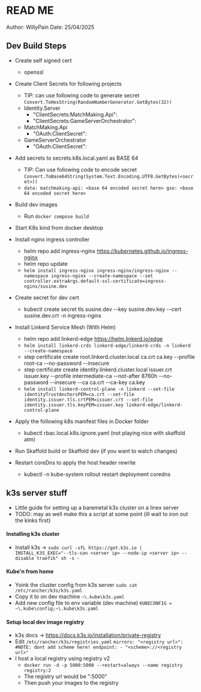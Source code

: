 # READ ME
Author: WillyPain
Date: 25/04/2025

## Dev Build Steps
- Create self signed cert
	- openssl
- Create Client Secrets for following projects
	- TIP: can use following code to generate secret `Convert.ToHexString(RandomNumberGenerator.GetBytes(32))`
	- Identity.Server
		-  "ClientSecrets:MatchMaking.Api": <secret here>
		-  "ClientSecrets:GameServerOrchestrator": <secret here>
	- MatchMaking.Api
		- "OAuth:ClientSecret": <secret here>
	- GameServerOrchestrator
		- "OAuth:ClientSecret": <secret here>

- Add secrets to secrets.k8s.local.yaml as BASE 64
	- TIP: Can use following code to encode secret `Convert.ToBase64String(System.Text.Encoding.UTF8.GetBytes(<secret>))`
    - `data:
	     matchmaking-api: <base 64 encoded secret here>
         gso: <base 64 encoded secret here>`
- Build dev images
    - Run `docker compose build`
- Start K8s kind from docker desktop
- Install nginx ingress controller
	- helm repo add ingress-nginx https://kubernetes.github.io/ingress-nginx 
	- helm repo update
	- `helm install ingress-nginx ingress-nginx/ingress-nginx --namespace ingress-nginx --create-namespace --set controller.extraArgs.default-ssl-certificate=ingress-nginx/susine.dev`
- Create secret for dev cert
	- kubectl create secret tls susine.dev --key susine.dev.key --cert susine.dev.crt -n ingress-nginx
- Install Linkerd Service Mesh (With Helm)
	- helm repo add linkerd-edge https://helm.linkerd.io/edge
	- `helm install linkerd-crds linkerd-edge/linkerd-crds -n linkerd --create-namespace`
	- step certificate create root.linkerd.cluster.local ca.crt ca.key --profile root-ca --no-password --insecure
	- step certificate create identity.linkerd.cluster.local issuer.crt issuer.key --profile intermediate-ca --not-after 8760h --no-password --insecure --ca ca.crt --ca-key ca.key
	- `helm install linkerd-control-plane -n linkerd --set-file identityTrustAnchorsPEM=ca.crt --set-file identity.issuer.tls.crtPEM=issuer.crt --set-file identity.issuer.tls.keyPEM=issuer.key linkerd-edge/linkerd-control-plane`
- Apply the following k8s manifest files in Docker folder
	- kubectl rbac.local.k8s.ignore.yaml (not playing nice with skaffold atm)
- Run Skaffold build or Skaffold dev (if you want to watch changes)
- Restart coreDns to apply the host header rewrite
	- kubectl -n kube-system rollout restart deployment coredns


## k3s server stuff
- Little guide for setting up a baremetal k3s cluster on a linex server
- TODO: may as well make this a script at some point (ill wait to iron out the kinks first)

#### Installing k3s cluster
- Install k3s -> `sudo curl -sfL https://get.k3s.io | INSTALL_K3S_EXEC="--tls-san <server ip> --node-ip <server ip> --disable traefik" sh -s -`

#### Kube'n from home
- Yoink the cluster config from k3s server `sudo cat /etc/rancher/k3s/k3s.yaml`
- Copy it to on dev machine `~\.kube\k3s.yaml`
- Add new config file to env variable (dev machine) `KUBECONFIG = ~\.kube\config;~\.kube\k3s.yaml`

#### Setup local dev image registry 
- k3s docs -> https://docs.k3s.io/installation/private-registry
- Edit `/etc/rancher/k3s/registries.yaml`
	`mirrors:
		"<registry url>": #NOTE: dont add scheme here!
			endpoint:
				- "<scheme>://<registry url>"`
- I host a local registry using registry v2
	- `docker run -d -p 5000:5000 --restart=always --name registry registry:2`
	- The registry url would be "<local ip addres>:5000"
	- Then push your images to the registry
